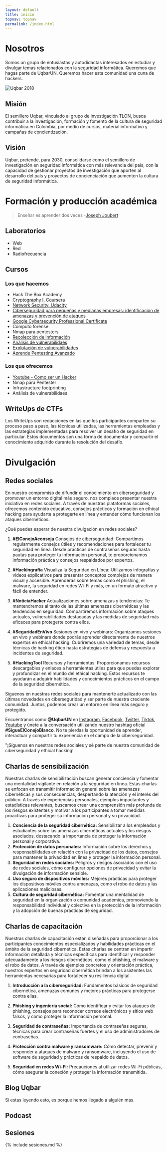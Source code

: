 ```yaml
---
layout: default
title: inicio
topnav: topnav
permalink: /index.html
---
```

# Nosotros

Somos un grupo de entusiastas y autodidactas interesados en estudiar y divulgar temas relacionados con la seguridad informática. Queremos que hagas parte de UqbarUN. Queremos hacer esta comunidad una cuna de hackers.

![Uqbar 2018](https://i.imgur.com/42nwPbP.jpg)

## Misión

El semillero Uqbar, vinculado al grupo de investigación TLON, busca contribuir a la investigación, formación y fomento de la cultura de seguridad informática en Colombia, por medio de cursos, material informativo y campañas de concientización.

## Visión

Uqbar, pretende, para 2030, consolidarse como el semillero de investigación en seguridad informática con más relevancia del país, con la capacidad de gestionar proyectos de investigación que aporten al desarrollo del país y proyectos de concienciación que aumenten la cultura de seguridad informática.

# Formación y producción académica

> Enseñar es aprender dos veces -[Joseph Joubert](https://es.wikipedia.org/wiki/Joseph_Joubert)

## Laboratorios

* Web
* Red
* Radiofrecuencia

## Cursos

### Los que hacemos

* Hack The Box Academy
* [Cryptography I, Coursera](https://www.coursera.org/learn/crypto)
* [Network Security, Udacity](https://www.udacity.com/course/network-security--ud199)
* [Ciberseguridad para pequeñas y medianas empresas: identificación de amenazas y prevención de ataques](https://www.futurelearn.com/courses/cyber-security-business)
* [Google Cybersecurity Professional Certificate](https://grow.google/certificates/cybersecurity)
* Cómputo forense
* Nmap para pentesters
* [Recolección de información](https://backtrackacademy.com/curso/recoleccion-de-informacion%20)
* [Análisis de vulnerabilidaes](https://backtrackacademy.com/curso/analisis-de-vulnerabilidades)
* [Explotación de vulnerabilidades](https://backtrackacademy.com/curso/explotacion-de-vulnerabilidades)
* [Aprende Pentesting Avanzado ](https://backtrackacademy.com/curso/pentesting-avanzado)

### Los que ofrecemos
* [Youtube - Como ser un Hacker](https://youtu.be/pp2ePevoxoA)
* Nmap para Pentester
* Infrastructure footprinting
* Análisis de vulnerabilidaes



## WriteUps de CTFs

Los WriteUps son redacciones en las que los participantes comparten su proceso paso a paso, las técnicas utilizadas, las herramientas empleadas y las estrategias implementadas para resolver un desafío de seguridad en particular. Estos documentos son una forma de documentar y compartir el conocimiento adquirido durante la resolución del desafío.


# Divulgación

## Redes sociales

En nuestro compromiso de difundir el conocimiento en ciberseguridad y promover un entorno digital más seguro, nos complace presentar nuestra iniciativa en redes sociales. A través de nuestras plataformas sociales, ofrecemos contenido educativo, consejos prácticos y formación en ethical hacking para ayudarte a protegerte en línea y entender cómo funcionan los ataques cibernéticos.

¿Qué puedes esperar de nuestra divulgación en redes sociales?

1.  **#ElConejoAconseja** Consejos de ciberseguridad: Compartimos regularmente consejos útiles y recomendaciones para fortalecer tu seguridad en línea. Desde prácticas de contraseñas seguras hasta pautas para proteger tu información personal, te proporcionamos información práctica y consejos respaldados por expertos.
    
2.  **#Hackingrafia** Visualiza la Seguridad en Línea: Utilizamos infografías y videos explicativos para presentar conceptos complejos de manera visual y accesible. Aprenderás sobre temas como el phishing, el malware, la seguridad en redes Wi-Fi y más, en un formato atractivo y fácil de entender.
    
3.  **#NoticiaHacker** Actualizaciones sobre amenazas y tendencias: Te mantendremos al tanto de las últimas amenazas cibernéticas y las tendencias en seguridad. Compartiremos información sobre ataques actuales, vulnerabilidades destacadas y las medidas de seguridad más eficaces para protegerte contra ellos.
    
4.  **#SeguridadEnVivo** Sesiones en vivo y webinars: Organizamos sesiones en vivo y webinars donde podrás aprender directamente de nuestros expertos en ethical hacking. Cubriremos una variedad de temas, desde técnicas de hacking ético hasta estrategias de defensa y respuesta a incidentes de seguridad.
    
5.  **#HackingTool** Recursos y herramientas: Proporcionamos recursos descargables y enlaces a herramientas útiles para que puedas explorar y profundizar en el mundo del ethical hacking. Estos recursos te ayudarán a adquirir habilidades y conocimientos prácticos en el campo de la seguridad cibernética.
    

Síguenos en nuestras redes sociales para mantenerte actualizado con las últimas novedades en ciberseguridad y ser parte de nuestra creciente comunidad. Juntos, podemos crear un entorno en línea más seguro y protegido.

Encuéntranos como **@UqbarUN** en
[Instagram](https://www.instagram.com/uqbarun/), 
[Facebook](https://www.facebook.com/uqbarUN), 
[Twitter](https://twitter.com/UqbarUN), 
[Tiktok](https://www.tiktok.com/@uqbarUN),
[Youtube](https://www.youtube.com/@UqbarUN)
 y únete a la conversación utilizando nuestro hashtag oficial **#SigueElConejoBlanco**. No te pierdas la oportunidad de aprender, interactuar y compartir tu experiencia en el campo de la ciberseguridad.

"¡Síguenos en nuestras redes sociales y sé parte de nuestra comunidad de ciberseguridad y ethical hacking!

## Charlas de sensibilización

Nuestras charlas de sensibilización buscan generar conciencia y fomentar una mentalidad vigilante en relación a la seguridad en línea. Estas charlas se enfocan en transmitir información general sobre las amenazas cibernéticas y sus consecuencias, despertando la atención y el interés del público. A través de experiencias personales, ejemplos impactantes y estadísticas relevantes, buscamos crear una comprensión más profunda de los riesgos existentes y motivar a los participantes a tomar medidas proactivas para proteger su información personal y su privacidad.  


1.  **Conciencia de la seguridad cibernética:** Sensibilizar a los empleados y estudiantes sobre las amenazas cibernéticas actuales y los riesgos asociados, destacando la importancia de proteger la información personal y corporativa.    
2.  **Protección de datos personales:** Información sobre los derechos y responsabilidades en relación con la privacidad de los datos, consejos para mantener la privacidad en línea y proteger la información personal.
3.  **Seguridad en redes sociales:** Peligros y riesgos asociados con el uso de redes sociales, cómo configurar opciones de privacidad y evitar la divulgación de información sensible.
4.  **Uso seguro de dispositivos móviles:** Mejores prácticas para proteger los dispositivos móviles contra amenazas, como el robo de datos y las aplicaciones maliciosas.
5.  **Cultura de seguridad cibernética:** Fomentar una mentalidad de seguridad en la organización o comunidad académica, promoviendo la responsabilidad individual y colectiva en la protección de la información y la adopción de buenas prácticas de seguridad.

## Charlas de capacitación
Nuestras charlas de capacitación están diseñadas para proporcionar a los participantes conocimientos especializados y habilidades prácticas en el ámbito de la seguridad cibernética. Estas charlas se centran en impartir información detallada y técnicas específicas para identificar y responder adecuadamente a los riesgos cibernéticos, como el phishing, el malware y el robo de datos. A través de ejemplos concretos y orientación práctica, nuestros expertos en seguridad cibernética brindan a los asistentes las herramientas necesarias para fortalecer su resiliencia digital.

1.  **Introducción a la ciberseguridad:** Fundamentos básicos de seguridad cibernética, amenazas comunes y mejores prácticas para protegerse contra ellas.
    
2.  **Phishing y ingeniería social:** Cómo identificar y evitar los ataques de phishing, consejos para reconocer correos electrónicos y sitios web falsos, y cómo proteger la información personal.
    
3.  **Seguridad de contraseñas:** Importancia de contraseñas seguras, técnicas para crear contraseñas fuertes y el uso de administradores de contraseñas.
    
4.  **Protección contra malware y ransomware:** Cómo detectar, prevenir y responder a ataques de malware y ransomware, incluyendo el uso de software de seguridad y prácticas de respaldo de datos.
    
5.  **Seguridad en redes Wi-Fi:** Precauciones al utilizar redes Wi-Fi públicas, cómo asegurar la conexión y proteger la información transmitida.    

## Blog Uqbar

Si estas leyendo esto, es porque hemos llegado a alguién más.

## Podcast

## Sesiones

{% include sesiones.md %}




